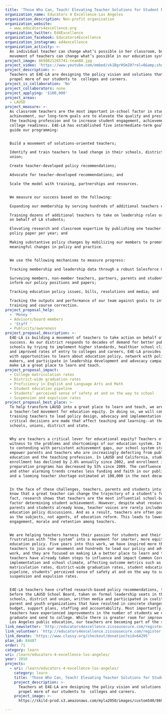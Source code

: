 ```yaml
---
title: 'Those Who Can, Teach! Elevating Teacher Solutions for Student Needs'
organization_name: Educators 4 Excellence-Los Angeles
organization_description: Non-profit organization
organization_website:
  - www.educators4excellence.org
organization_twitter: Ed4Excellence
organization_facebook: Educators4Excellence
organization_instagram: ed4excellence
organization_activity: >-
  An individual teacher can change what’s possible in her classroom, but a
  movement of teachers can change what’s possible in our education system.
project_image: 8698821265741-team88.jpg
project_video: 'https://www.youtube.com/embed/vk1BgrHSmZ0?rel=0&amp;showinfo=0'
project_description: >-
  Teachers at E4E-LA are designing the policy vision and solutions that will
  propel more of our students to  colleges and careers.
project_is_collaboration: 'No'
project_collaborators: none
project_applying: '$100,000'
project_areas:
  - LAUSD
project_measure: >-
  As classroom teachers are the most important in-school factor in student
  achievement, our long-term goals are to elevate the quality and prestige of
  the teaching profession and to increase student engagement, achievement and
  college readiness. E4E-LA has established five intermediate-term goals that
  guide our programming:


  Build a movement of solutions-oriented teachers;

  Identify and train teachers to lead change in their schools, districts and
  union;

  Create teacher-developed policy recommendations;

  Advocate for teacher-developed recommendations; and

  Scale the model with training, partnerships and resources.


  We measure our success based on the following: 

  Expanding our membership by serving hundreds of additional teachers each year;

  Training dozens of additional teachers to take on leadership roles or actions
  on behalf of LA students;

  Elevating research and classroom expertise by publishing one teacher-created
  policy paper per year; and

  Making substantive policy changes by mobilizing our members to promote
  meaningful changes in policy and practice.


  We use the following mechanisms to measure progress:

  Tracking membership and leadership data through a robust Salesforce CRM;

  Surveying members, non-member teachers, partners, parents and students to
  inform our policy positions and papers;

  Tracking education policy issues, bills, resolutions and media; and

  Tracking the outputs and performance of our team against goals to inform
  training and course correction.
project_proposal_help:
  - 'Money '
  - Advisors/board members
  - 'Staff '
  - Publicity/awareness
project_proposal_description: >-
  E4E-LA is building a movement of teachers to take action on behalf of student
  success. As our district responds to decades of demand for better public
  schools by trying to implement higher standards, healthier school climates,
  and improved rates of entry to colleges and careers, E4E-LA provides teachers
  with opportunities to learn about education policy, network with policy
  makers, and participate in leadership development and advocacy campaigns to
  make LA a great place to learn and teach.
project_proposal_impact:
  - College matriculation rates
  - District-wide graduation rates
  - Proficiency in English and Language Arts and Math
  - Student education pipeline
  - Students’ perceived sense of safety at and on the way to school
  - Suspension and expulsion rates
project_proposal_best_place: >-
  To help transform LAUSD into a great place to learn and teach, we are building
  a teacher-led movement for education equity. In doing so, we will continue
  training teachers to lead policy design, advocacy and implementation where
  critical decisions are made that affect teaching and learning--at their
  schools, unions, district and state. 


  Why are teachers a critical lever for educational equity? Teachers often bear
  witness to the problems and shortcomings of our education system. In addition
  to contending with persistent achievement gaps, our school system struggles to
  empower parents and teachers who are increasingly defecting from public
  education and the teaching profession. In LAUSD and California, student
  enrollment has declined by 2.6% annually since 2002, and enrollment in teacher
  preparation programs has decreased by 53% since 2009. The confluence of these
  and other alarming trends creates less funding and faith in our public schools
  and a looming teacher shortage estimated at 100,000 in the next decade.


  In the face of these challenges, teachers, parents and students intuitively
  know that a great teacher can change the trajectory of a student’s future. In
  fact, research shows that teachers are the most influential school-based
  factor determining student achievement. However, despite what research,
  parents and students already know, teacher voices are rarely included in
  education policy discussions. And as a result, teachers are often positioned
  as the subjects, not agents, of education reform. This leads to lower rates of
  engagement, morale and retention among teachers.


  We are helping teachers harness their passion for students and their
  frustration with “the system” into a movement for smarter, more equitable
  education policy. Five years into this work, we have inspired more than 4,500
  teachers to join our movement and hundreds to lead our policy and advocacy
  work, and they are focused on making LA a better place to learn and teach. Our
  teachers have already taken steps to influence and impact Common Core
  implementation and school climate, affecting outcome metrics such as: college
  matriculation rates, district-wide graduation rates, student education
  pipeline, students’ perceived sense of safety at and on the way to school and
  suspension and expulsion rates. 


  E4E-LA teachers have crafted research-based policy recommendations, testified
  before the LAUSD School Board, taken on formal leadership seats in their
  schools, district and union, written media and participated in coalitions with
  parent and youth organizations that have resulted in concrete changes to
  budget, support plans, staffing and accountability. Most importantly, our
  teachers have experienced improvements in the number of students we engage,
  graduate and send to college. While there is greater room for improvement in
  Los Angeles public education, our teachers are becoming part of the solution.
link_newsletter: 'http://educators4excellence.zissousecure.com/register'
link_volunteer: 'http://educators4excellence.zissousecure.com/register'
link_donate: 'https://www.classy.org/checkout/donation?eid=64295'
plan_id: 84487
order: 71
category: learn
uri: /learn/educators-4-excellence-los-angeles/
year: 2016
projects:
  - uri: /learn/educators-4-excellence-los-angeles/
    category: learn
    title: 'Those Who Can, Teach! Elevating Teacher Solutions for Student Needs'
    project_description: >-
      Teachers at E4E-LA are designing the policy vision and solutions that will
      propel more of our students to  colleges and careers.
    project_image: >-
      https://skild-prod.s3.amazonaws.com/myla2050/images/custom540/8698821265741-team88.jpg

---
```

